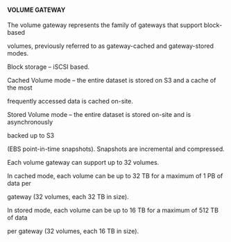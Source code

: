 #### VOLUME GATEWAY


The volume gateway represents the family of gateways that support block-based

volumes, previously referred to as gateway-cached and gateway-stored modes.


Block storage – iSCSI based.


Cached Volume mode – the entire dataset is stored on S3 and a cache of the most

frequently accessed data is cached on-site.


Stored Volume mode – the entire dataset is stored on-site and is asynchronously

backed up to S3

(EBS point-in-time snapshots). Snapshots are incremental and compressed.


Each volume gateway can support up to 32 volumes.


In cached mode, each volume can be up to 32 TB for a maximum of 1 PB of data per

gateway (32 volumes, each 32 TB in size).


In stored mode, each volume can be up to 16 TB for a maximum of 512 TB of data

per gateway (32 volumes, each 16 TB in size).

